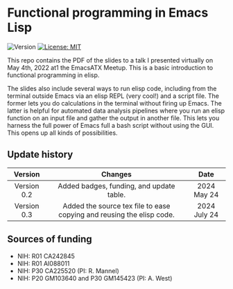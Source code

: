 # Functional programming in Emacs Lisp

![Version](https://img.shields.io/static/v1?label=EmacsATX4May2022&message=0.3&color=brightcolor)
[![License: MIT](https://img.shields.io/badge/License-MIT-blue.svg)](https://opensource.org/licenses/MIT)


This repo contains the PDF of the slides to a talk I presented virtually on May 4th, 2022 at1 the EmacsATX Meetup. 
This is a basic introduction to functional programming in elisp. 

The slides also include several ways to run elisp code, including from the terminal outside Emacs via an elisp REPL (very cool!) and a script file.
The former lets you do calculations in the terminal without firing up Emacs.
The latter is helpful for automated data analysis pipelines where you run an elisp function on an input file and gather the output in another file.
This lets you harness the full power of Emacs full a bash script without using the GUI.
This opens up all kinds of possibilities.


## Update history

|Version      | Changes                                                                                                                                    | Date                 |
|:-----------:|:------------------------------------------------------------------------------------------------------------------------------------------:|:--------------------:|
| Version 0.2 |   Added badges, funding, and update table.                                                                                                 | 2024 May 24          |
| Version 0.3 |   Added the source tex file to ease copying and reusing the elisp code.                                                                    | 2024 July 24          |

## Sources of funding

- NIH: R01 CA242845
- NIH: R01 AI088011
- NIH: P30 CA225520 (PI: R. Mannel)
- NIH: P20 GM103640 and P30 GM145423 (PI: A. West)
